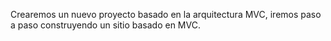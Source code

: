 Crearemos un nuevo proyecto basado en la arquitectura MVC, iremos paso a paso construyendo un sitio basado en MVC.